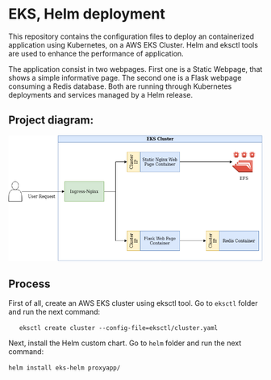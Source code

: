 # EKS, Helm deployment
This repository contains the configuration files to deploy an containerized application using Kubernetes, on a AWS EKS Cluster. Helm and eksctl tools are used to enhance the performance of application.

The application consist in two webpages. First one is a Static Webpage, that shows a simple informative page. The second one is a Flask webpage consuming a Redis database. Both are running through Kubernetes deployments and services managed by a Helm release.

## Project diagram:
![EKS Helm Deployment](/images/initial.png)

## Process

First of all, create an AWS EKS cluster using eksctl tool.
Go to `eksctl` folder and run the next command:

`   
eksctl create cluster --config-file=eksctl/cluster.yaml
`

Next, install the Helm custom chart. 
Go to `helm` folder and run the next command:

`
helm install eks-helm proxyapp/
`
